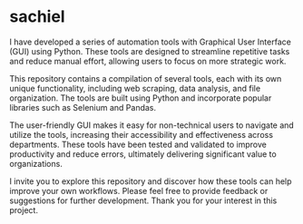 # sachiel

I have developed a series of automation tools with Graphical User Interface (GUI) using Python. These tools are designed to streamline repetitive tasks and reduce manual effort, allowing users to focus on more strategic work.

This repository contains a compilation of several tools, each with its own unique functionality, including web scraping, data analysis, and file organization. The tools are built using Python and incorporate popular libraries such as Selenium and Pandas.

The user-friendly GUI makes it easy for non-technical users to navigate and utilize the tools, increasing their accessibility and effectiveness across departments. These tools have been tested and validated to improve productivity and reduce errors, ultimately delivering significant value to organizations.

I invite you to explore this repository and discover how these tools can help improve your own workflows. Please feel free to provide feedback or suggestions for further development. Thank you for your interest in this project.
